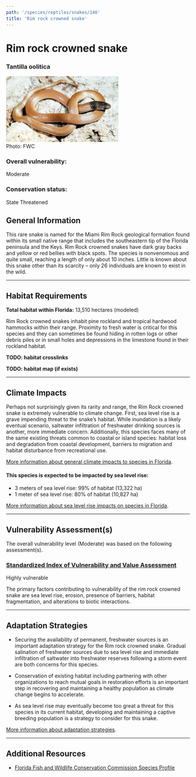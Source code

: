 ```yaml
---
path: '/species/reptiles/snakes/146'
title: 'Rim rock crowned snake'
---
```


# Rim rock crowned snake

### Tantilla oolitica

<div id="TopSection">

<div class="header-photo"><img src="146.jpg" alt="Photo for Rim rock crowned snake"/>
<figcaption>Photo: FWC</figcaption></div>

<div>

### Overall vulnerability:

<div class="vulnerability vulnerability-moderate">Moderate</div>

### Conservation status:

State Threatened

</div>
</div>

## General Information

This rare snake is named for the Miami Rim Rock geological formation found within its small native range that includes the southeastern tip of the Florida peninsula and the Keys.  Rim Rock crowned snakes have dark gray backs and yellow or red bellies with black spots.  The species is nonvenomous and quite small, reaching a length of only about 10 inches.  Little is known about this snake other than its scarcity – only 26 individuals are known to exist in the wild.

<hr />

## Habitat Requirements

**Total habitat within Florida:** 13,510 hectares (modeled)

Rim Rock crowned snakes inhabit pine rockland and tropical hardwood hammocks within their range.  Proximity to fresh water is critical for this species and they can sometimes be found hiding in rotten logs or other debris piles or in small holes and depressions in the limestone found in their rockland habitat.

**TODO: habitat crosslinks**

**TODO: habitat map (if exists)**

<hr />

## Climate Impacts

Perhaps not surprisingly given its rarity and range, the Rim Rock crowned snake is extremely vulnerable to climate change.  First, sea level rise is a grave impending threat to the snake’s habitat.  While inundation is a likely eventual scenario, saltwater infiltration of freshwater drinking sources is another, more immediate concern.  Additionally, this species faces many of the same existing threats common to coastal or island species: habitat loss and degradation from coastal development, barriers to migration and habitat disturbance from recreational use.

[More information about general climate impacts to species in Florida](/impacts/species).


#### This species is expected to be impacted by sea level rise:

- 3 meters of sea level rise: 99% of habitat (13,322 ha)
- 1 meter of sea level rise: 80% of habitat (10,827 ha)

[More information about sea level rise impacts on species in Florida](/impacts/species/slr).
    

<hr />

## Vulnerability Assessment(s)

The overall vulnerability level (Moderate) was based on the following assessment(s).
#### 
<div class="vulnerability-header">
<h3><a href="/impacts/vulnerability/sivva/species">Standardized Index of Vulnerability and Value Assessment</a></h3>
<div class="vulnerability vulnerability-high">Highly vulnerable</div>
</div> 

The primary factors contributing to vulnerability of the rim rock crowned snake are sea level rise, erosion, presence of barriers, habitat fragmentation, and alterations to biotic interactions.


<hr />

## Adaptation Strategies

- Securing the availability of permanent, freshwater sources is an important adaptation strategy for the Rim rock crowned snake.  Gradual salination of freshwater sources due to sea level rise and immediate infiltration of saltwater into freshwater reserves following a storm event are both concerns for this species.

- Conservation of existing habitat including partnering with other organizations to reach mutual goals in restoration efforts is an important step in recovering and maintaining a healthy population as climate change begins to accelerate.

- As sea level rise may eventually become too great a threat for this species in its current habitat, developing and maintaining a captive breeding population is a strategy to consider for this snake.

[More information about adaptation strategies](/strategies).

<hr />


## Additional Resources

- [Florida Fish and Wildlife Conservation Commission Species Profile](https://myfwc.com/wildlifehabitats/profiles/reptiles/snakes/rim-rock-crowned-snake/)
